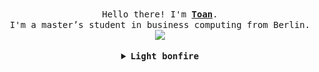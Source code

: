 <p align="center">
  <br>
  <samp>
    Hello there! I'm <b><a rel="nofollow noopener noreferrer" target="_blank" href="https://www.youtube.com/watch?v=dQw4w9WgXcQ">Toan</a></b>.
    <br>I'm a master’s student in business computing from Berlin.<br>

</samp>

  <img src="https://data.whicdn.com/images/171988613/original.gif" width="200"/>

</p>


<details align="center">

<summary> <b> <samp> Light bonfire </samp></b></summary>
<samp>
 <b><h2 style="color: #fc6203">B O N F I R E &nbsp; L I T !</h2> </b>

<img src="https://raw.githubusercontent.com/TanZng/TanZng/master/assets/bonefire.gif" width="200"/>

<p align="center">
  <a rel="nofollow noopener noreferrer" target="_blank" href="https://www.linkedin.com/in/toan-tran-quoc-7667871b0/">
  <img src="https://img.icons8.com/fluency/40/000000/linkedin.png" alt="LinkedIn"></a>
</p> 


</samp>
</details>
